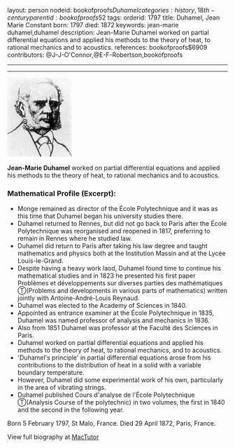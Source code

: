 layout: person
nodeid: bookofproofs$Duhamel
categories: history,18th-century
parentid: bookofproofs$52
tags: 
orderid: 1797
title: Duhamel, Jean Marie Constant
born: 1797
died: 1872
keywords: jean-marie duhamel,duhamel
description: Jean-Marie Duhamel worked on partial differential equations and applied his methods to the theory of heat, to rational mechanics and to acoustics.
references: bookofproofs$6909
contributors: @J-J-O'Connor,@E-F-Robertson,bookofproofs

---



---

![Duhamel.jpg](https://github.com/bookofproofs/bookofproofs.github.io/blob/main/_sources/_assets/images/portraits/Duhamel.jpg?raw=true)

**Jean-Marie Duhamel** worked on partial differential equations and applied his methods to the theory of heat, to rational mechanics and to acoustics.

### Mathematical Profile (Excerpt):
* Monge remained as director of the École Polytechnique and it was as this time that Duhamel began his university studies there.
* Duhamel returned to Rennes, but did not go back to Paris after the École Polytechnique was reorganised and reopened in 1817, preferring to remain in Rennes where he studied law.
* Duhamel did return to Paris after taking his law degree and taught mathematics and physics both at the Institution Massin and at the Lycée Louis-le-Grand.
* Despite having a heavy work laod, Duhamel found time to continue his mathematical studies and in 1823 he presented his first paper Problèmes et développements sur diverses parties des mathématiques Ⓣ(Problems and developments in various parts of mathematics)  written jointly with Antoine-André-Louis Reynaud.
* Duhamel was elected to the Academy of Sciences in 1840.
* Appointed as entrance examiner at the École Polytechnique in 1835, Duhamel was named professor of analysis and mechanics in 1836.
* Also from 1851 Duhamel was professor at the Faculté des Sciences in Paris.
* Duhamel worked on partial differential equations and applied his methods to the theory of heat, to rational mechanics, and to acoustics.
* 'Duhamel's principle' in partial differential equations arose from his contributions to the distribution of heat in a solid with a variable boundary temperature.
* However, Duhamel did some experimental work of his own, particularly in the area of vibrating strings.
* Duhamel published Cours d'analyse de l'École Polytechnique Ⓣ(Analysis Course of the polytechnic) in two volumes, the first in 1840 and the second in the following year.

Born 5 February 1797, St Malo, France. Died 29 April 1872, Paris, France.

View full biography at [MacTutor](https://mathshistory.st-andrews.ac.uk/Biographies/Duhamel/)
